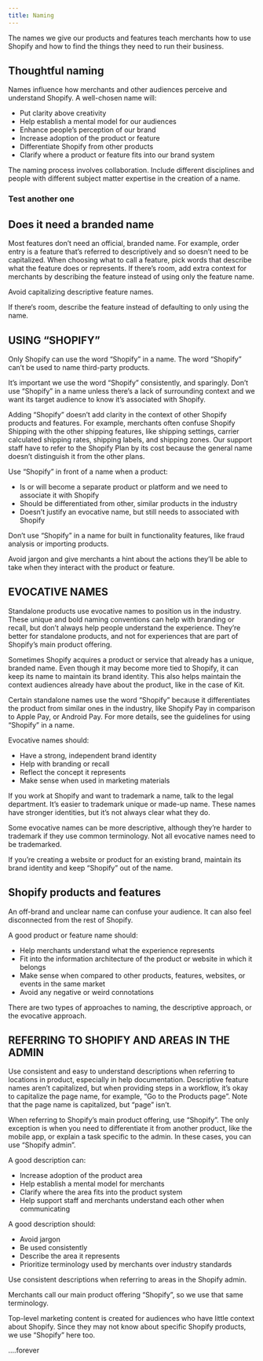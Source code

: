 ```yaml
---
title: Naming
---
```


The names we give our products and features teach merchants how to use
Shopify and how to find the things they need to run their business.

## Thoughtful naming

Names influence how merchants and other audiences perceive and understand
Shopify. A well-chosen name will:

- Put clarity above creativity
- Help establish a mental model for our audiences
- Enhance people’s perception of our brand
- Increase adoption of the product or feature
- Differentiate Shopify from other products
- Clarify where a product or feature fits into our brand system

The naming process involves collaboration. Include different disciplines
and people with different subject matter expertise in the creation of a name.

### Test another one

## Does it need a branded name

Most features don’t need an official, branded name. For example, order entry
is a feature that’s referred to descriptively and so doesn’t need to be
capitalized. When choosing what to call a feature, pick words that describe
what the feature does or represents. If there’s room, add extra context for
merchants by describing the feature instead of using only the feature name.

Avoid capitalizing descriptive feature names.

If there‘s room, describe the feature instead of defaulting to only using
the name.

## USING “SHOPIFY”

Only Shopify can use the word “Shopify” in a name. The word “Shopify” can’t be
used to name third-party products.

It’s important we use the word “Shopify” consistently, and sparingly. Don’t use
“Shopify” in a name unless there’s a lack of surrounding context and we want its
target audience to know it’s associated with Shopify.

Adding “Shopify” doesn’t add clarity in the context of other Shopify products and
features. For example, merchants often confuse Shopify Shipping with the other
shipping features, like shipping settings, carrier calculated shipping rates,
shipping labels, and shipping zones. Our support staff have to refer to the
Shopify Plan by its cost because the general name doesn’t distinguish it from
the other plans.

Use “Shopify” in front of a name when a product:

- Is or will become a separate product or platform and we need to associate
  it with Shopify
- Should be differentiated from other, similar products in the industry
- Doesn’t justify an evocative name, but still needs to associated with Shopify

Don’t use “Shopify” in a name for built in functionality features, like
fraud analysis or importing products.

Avoid jargon and give merchants a hint about the actions they’ll be able
to take when they interact with the product or feature.

## EVOCATIVE NAMES

Standalone products use evocative names to position us in the industry.
These unique and bold naming conventions can help with branding or recall,
but don’t always help people understand the experience. They’re better
for standalone products, and not for experiences that are part of Shopify’s
main product offering.

Sometimes Shopify acquires a product or service that already has a unique,
branded name. Even though it may become more tied to Shopify, it can keep
its name to maintain its brand identity. This also helps maintain the context
audiences already have about the product, like in the case of Kit.

Certain standalone names use the word “Shopify” because it differentiates
the product from similar ones in the industry, like Shopify Pay in
comparison to Apple Pay, or Android Pay. For more details, see the
guidelines for using “Shopify” in a name.

Evocative names should:

- Have a strong, independent brand identity
- Help with branding or recall
- Reflect the concept it represents
- Make sense when used in marketing materials

If you work at Shopify and want to trademark a name, talk to the legal
department. It’s easier to trademark unique or made-up name. These names
have stronger identities, but it’s not always clear what they do.

Some evocative names can be more descriptive, although they’re harder to
trademark if they use common terminology. Not all evocative names need
to be trademarked.

If you’re creating a website or product for an existing brand, maintain
its brand identity and keep “Shopify” out of the name.

## Shopify products and features

An off-brand and unclear name can confuse your audience. It can also
feel disconnected from the rest of Shopify.

A good product or feature name should:

- Help merchants understand what the experience represents
- Fit into the information architecture of the product or website in
  which it belongs
- Make sense when compared to other products, features, websites, or
  events in the same market
- Avoid any negative or weird connotations

There are two types of approaches to naming, the descriptive approach,
or the evocative approach.

## REFERRING TO SHOPIFY AND AREAS IN THE ADMIN

Use consistent and easy to understand descriptions when referring to
locations in product, especially in help documentation. Descriptive feature
names aren’t capitalized, but when providing steps in a workflow, it’s
okay to capitalize the page name, for example, “Go to the Products page”.
Note that the page name is capitalized, but “page” isn’t.

When referring to Shopify’s main product offering, use “Shopify”. The only
exception is when you need to differentiate it from another product, like
the mobile app, or explain a task specific to the admin. In these cases,
you can use “Shopify admin”.

A good description can:

- Increase adoption of the product area
- Help establish a mental model for merchants
- Clarify where the area fits into the product system
- Help support staff and merchants understand each other when communicating

A good description should:

- Avoid jargon
- Be used consistently
- Describe the area it represents
- Prioritize terminology used by merchants over industry standards

Use consistent descriptions when referring to areas in the Shopify admin.

Merchants call our main product offering “Shopify”, so we use that same terminology.

Top-level marketing content is created for audiences who have little
context about Shopify. Since they may not know about specific Shopify
products, we use “Shopify” here too.

....forever
